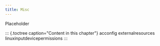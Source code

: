 ```yaml
---
title: Misc
---
```


Placeholder

::: {.toctree caption="Content in this chapter"}
acconfig externalresources linuxinputdevicepermissions
:::
